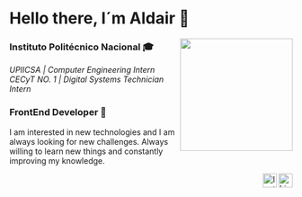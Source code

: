 # Hello there, I´m Aldair 👋

<img align="right" width="200px" src="https://static.tvtropes.org/pmwiki/pub/images/bc_nero.png">

### Instituto Politécnico Nacional 🎓
<em>UPIICSA | Computer Engineering Intern
<br>
CECyT NO. 1 | Digital Systems Technician Intern</em>
 
### FrontEnd Developer 🚀
I am interested in new technologies and I am always looking for new challenges. Always willing to learn new things and constantly improving my knowledge.

<a href="https://www.linkedin.com/in/aldair-santiago-927108190/" target="_blank">
  <img align="right" alt="Linkedin" height="25px" src="https://www.flaticon.es/svg/vstatic/svg/733/733561.svg?token=exp=1616701551~hmac=33a8769192eb4e285037c2585dda8f15"/>
</a>
<a href="https://www.instagram.com/aldairsanti27/" target="_blank">
  <img align="right" alt="Instagram" height="25px" src="https://www.flaticon.es/svg/vstatic/svg/733/733558.svg?token=exp=1616701551~hmac=7a429789cb7bfae0f28ba17cf2a0af66"/>
</a>
<!--
**AldairSanti04/AldairSanti04** is a ✨ _special_ ✨ repository because its `README.md` (this file) appears on your GitHub profile.

Here are some ideas to get you started:


- 🔭 I’m currently working on ...
- 🌱 I’m currently learning ...
- 👯 I’m looking to collaborate on ...
- 🤔 I’m looking for help with ...
- 💬 Ask me about ...
- 📫 How to reach me: ...
- 😄 Pronouns: ...
- ⚡ Fun fact: ...
-->
